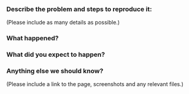 ### Describe the problem and steps to reproduce it:
(Please include as many details as possible.)

### What happened?

### What did you expect to happen?

### Anything else we should know?
(Please include a link to the page, screenshots and any relevant files.)
